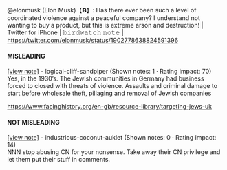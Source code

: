@elonmusk (Elon Musk)【𝗕】: Has there ever been such a level of coordinated violence against a peaceful company? I understand not wanting to buy a product, but this is extreme arson and destruction! | Twitter for iPhone | 𝚋𝚒𝚛𝚍𝚠𝚊𝚝𝚌𝚑 𝚗𝚘𝚝𝚎 | https://twitter.com/elonmusk/status/1902778638824591396

#### MISLEADING

[[view note]](https://x.com/i/birdwatch/n/1902809341205303706) - logical-cliff-sandpiper (Shown notes: 1 · Rating impact: 70)\
Yes, in the 1930’s. The Jewish communities in Germany had business forced to closed with threats of violence. Assaults and criminal damage to start before wholesale theft, pillaging and removal of Jewish companies

https://www.facinghistory.org/en-gb/resource-library/targeting-jews-uk

#### NOT MISLEADING

[[view note]](https://x.com/i/birdwatch/n/1902812988157071697) - industrious-coconut-auklet (Shown notes: 0 · Rating impact: 14)\
NNN stop abusing CN for your nonsense. Take away their CN privilege and let them put their stuff in comments.
